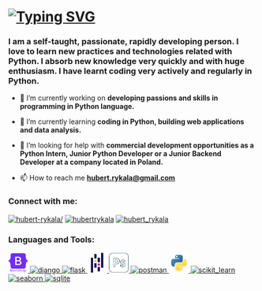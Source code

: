 <h1 align="left">
  <a href="https://git.io/typing-svg"><img src="https://readme-typing-svg.herokuapp.com?font=Montserrat&weight=500&size=25&pause=500&color=F79A2D&width=435&lines=Hi+there!+%F0%9F%91%8B;I'm++Hubert+Ryka%C5%82a+%E2%9C%8C%EF%B8%8F;Junior+Python+Developer+%F0%9F%96%A5%EF%B8%8F" alt="Typing SVG" /></a>
</h1>
<h3 align="left">I am a self-taught, passionate, rapidly developing person. I love to learn new practices and technologies related with Python. I absorb new knowledge very quickly and with huge enthusiasm. I have learnt coding very actively and regularly in Python.</h3>

- 🔭 I’m currently working on **developing passions and skills in programming in Python language.**

- 🌱 I’m currently learning **coding in Python, building web applications and data analysis.**

- 🤝 I’m looking for help with **commercial development opportunities as a Python Intern, Junior Python Developer or a Junior Backend Developer at a company located in Poland.**

- 📫 How to reach me **hubert.rykala@gmail.com**

<h3 align="left">Connect with me:</h3>
<p align="left">
<a href="https://www.linkedin.com/in/hubert-rykala93/" target="blank"><img align="center" src="https://raw.githubusercontent.com/rahuldkjain/github-profile-readme-generator/master/src/images/icons/Social/linked-in-alt.svg" alt="hubert-rykala/" height="30" width="40" /></a>
<a href="https://kaggle.com/hubertrykala" target="blank"><img align="center" src="https://raw.githubusercontent.com/rahuldkjain/github-profile-readme-generator/master/src/images/icons/Social/kaggle.svg" alt="hubertrykala" height="30" width="40" /></a>
<a href="https://www.hackerrank.com/hubert_rykala" target="blank"><img align="center" src="https://raw.githubusercontent.com/rahuldkjain/github-profile-readme-generator/master/src/images/icons/Social/hackerrank.svg" alt="hubert_rykala" height="30" width="40" /></a>
</p>

<h3 align="left">Languages and Tools:</h3>
<p align="left"> <a href="https://getbootstrap.com" target="_blank" rel="noreferrer"> <img src="https://raw.githubusercontent.com/devicons/devicon/master/icons/bootstrap/bootstrap-plain-wordmark.svg" alt="bootstrap" width="40" height="40"/> </a> <a href="https://www.djangoproject.com/" target="_blank" rel="noreferrer"> <img src="https://cdn.worldvectorlogo.com/logos/django.svg" alt="django" width="40" height="40"/> </a> <a href="https://flask.palletsprojects.com/" target="_blank" rel="noreferrer"> <img src="https://www.vectorlogo.zone/logos/pocoo_flask/pocoo_flask-icon.svg" alt="flask" width="40" height="40"/> </a> <a href="https://pandas.pydata.org/" target="_blank" rel="noreferrer"> <img src="https://raw.githubusercontent.com/devicons/devicon/2ae2a900d2f041da66e950e4d48052658d850630/icons/pandas/pandas-original.svg" alt="pandas" width="40" height="40"/> </a> <a href="https://www.photoshop.com/en" target="_blank" rel="noreferrer"> <img src="https://raw.githubusercontent.com/devicons/devicon/master/icons/photoshop/photoshop-line.svg" alt="photoshop" width="40" height="40"/> </a> <a href="https://postman.com" target="_blank" rel="noreferrer"> <img src="https://www.vectorlogo.zone/logos/getpostman/getpostman-icon.svg" alt="postman" width="40" height="40"/> </a> <a href="https://www.python.org" target="_blank" rel="noreferrer"> <img src="https://raw.githubusercontent.com/devicons/devicon/master/icons/python/python-original.svg" alt="python" width="40" height="40"/> </a> <a href="https://scikit-learn.org/" target="_blank" rel="noreferrer"> <img src="https://upload.wikimedia.org/wikipedia/commons/0/05/Scikit_learn_logo_small.svg" alt="scikit_learn" width="40" height="40"/> </a> <a href="https://seaborn.pydata.org/" target="_blank" rel="noreferrer"> <img src="https://seaborn.pydata.org/_images/logo-mark-lightbg.svg" alt="seaborn" width="40" height="40"/> </a> <a href="https://www.sqlite.org/" target="_blank" rel="noreferrer"> <img src="https://www.vectorlogo.zone/logos/sqlite/sqlite-icon.svg" alt="sqlite" width="40" height="40"/> </a> </p>
